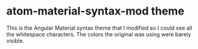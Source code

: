 # atom-material-syntax-mod theme

This is the Angular Material syntax theme that I modified so I could see all the whitespace characters. The colors the original was using were barely visible.
